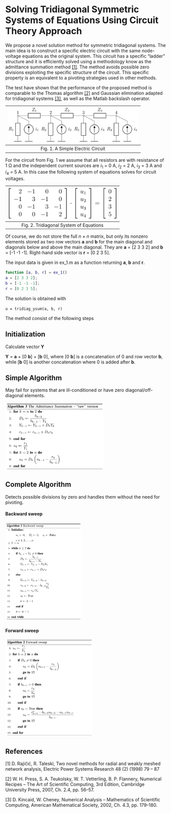 # Solving Tridiagonal Symmetric Systems of Equations Using Circuit Theory Approach

We propose a novel solution method for symmetric tridiagonal systems. The main idea is to construct a specific electric circuit with the same node-voltage equations as the original system. This circuit has a specific “ladder” structure and it is efficiently solved using a methodology know as the admittance summation method [[1]](#1). The method avoids possible zero divisions exploiting the specific structure of the circuit. This specific property is an equivalent to a pivoting strategies used in other methods.

The test have shown that the performance of the proposed method is comparable to the Thomas algorithm [[2]](#2) and Gaussian elimination adapted for tridiagonal systems [[3]](#3), as well as the Matlab backslash operator.

| <img src="images/circuit.png" alt=" " style="zoom:40%;" /> |
| :--------------------------------------------------------: |
|             Fig. 1. A Simple Electric Circuit              |

For the circuit from Fig. 1 we assume that all resistors are with resistance of 1 Ω and the independent current sources are *i*<sub>1</sub> = 0 A, *i*<sub>2</sub> = 2 A, *i*<sub>3</sub> = 3 A and *i*<sub>4</sub> = 5 A. In this case the following system of equations solves for circuit voltages.

| <img src="images/equations.png" alt=" " style="zoom: 40%;" /> |
| :-------------------------------: |
| Fig. 2. Tridiagonal System of Equations |

Of course, we do not store the full *n* × *n* matrix, but only its nonzero elements stored as two row vectors **a** and **b** for the main diagonal and diagonals below and above the main diagonal. They are **a** = [2 3 3 2] and
**b** = [-1 -1 -1]. Right-hand side vector is **r** = [0 2 3 5].

The input data is given in ex_1.m as a function returning **a**, **b** and **r**.

```matlab
function [a, b, r] = ex_1()
a = [2 3 3 2];
b = [-1 -1 -1];
r = [0 2 3 5];
```

The solution is obtained with

`u = tridiag_ysum(a, b, r)`

The method consist of the following steps

## Initialization

Calculate vector **Y**

**Y** = **a** + [0 **b**] + [**b** 0],
where [0 **b**] is a concatenation of 0 and row vector **b**, while [**b** 0] is another concatenation where 0 is added after **b**.

## Simple Algorithm

May fail for systems that are ill-conditioned or have zero diagonal/off-diagonal elements.

<img src="images/raw.png" style="zoom: 30%;" />

## Complete Algorithm

Detects possible divisions by zero and handles them without the need for pivoting.

#### Backward sweep

<img src="images/backward.png" style="zoom: 30%;" />

#### Forward sweep

<img src="images/forward.png" style="zoom: 30%;" />

## References
<a id="1">[1]</a> D. Rajičić, R. Taleski, Two novel methods for radial and weakly meshed network analysis, Electric Power Systems Research 48 (2) (1998) 79 – 87

<a id="2">[2]</a> W. H. Press, S. A. Teukolsky, W. T. Vetterling, B. P. Flannery, Numerical Recipes – The Art of Scientific Computing, 3rd Edition, Cambridge University Press, 2007, Ch. 2.4, pp. 56–57.

<a id="3">[3]</a> D. Kincaid, W. Cheney, Numerical Analysis – Mathematics of Scientific Computing, American Mathematical Society, 2002, Ch. 4.3, pp. 179–180.


